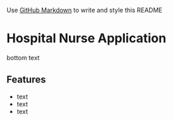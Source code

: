 Use [GitHub Markdown](https://docs.github.com/es/get-started/writing-on-github/getting-started-with-writing-and-formatting-on-github/basic-writing-and-formatting-syntax) to write and style this README 
# Hospital Nurse Application
bottom text
## Features
- text
- text
- text

